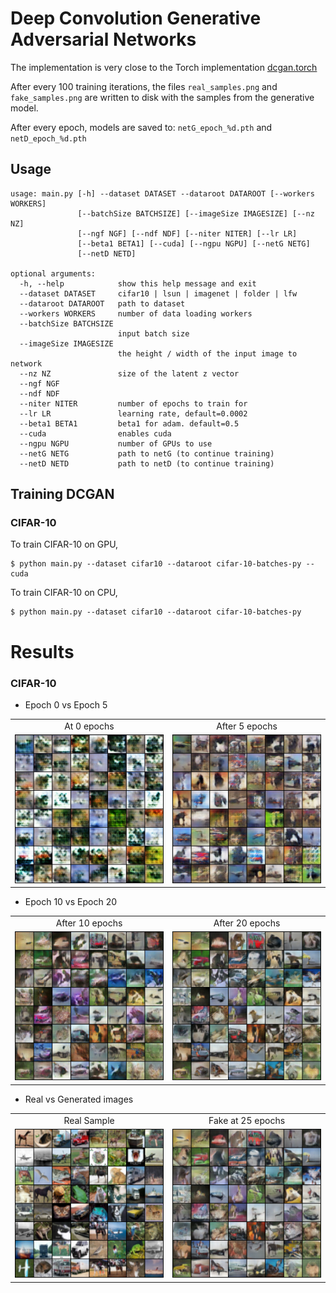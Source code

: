 # Deep Convolution Generative Adversarial Networks

The implementation is very close to the Torch implementation [dcgan.torch](https://github.com/soumith/dcgan.torch)

After every 100 training iterations, the files `real_samples.png` and `fake_samples.png` are written to disk
with the samples from the generative model.

After every epoch, models are saved to: `netG_epoch_%d.pth` and `netD_epoch_%d.pth`

## Usage
```
usage: main.py [-h] --dataset DATASET --dataroot DATAROOT [--workers WORKERS]
               [--batchSize BATCHSIZE] [--imageSize IMAGESIZE] [--nz NZ]
               [--ngf NGF] [--ndf NDF] [--niter NITER] [--lr LR]
               [--beta1 BETA1] [--cuda] [--ngpu NGPU] [--netG NETG]
               [--netD NETD]

optional arguments:
  -h, --help            show this help message and exit
  --dataset DATASET     cifar10 | lsun | imagenet | folder | lfw
  --dataroot DATAROOT   path to dataset
  --workers WORKERS     number of data loading workers
  --batchSize BATCHSIZE
                        input batch size
  --imageSize IMAGESIZE
                        the height / width of the input image to network
  --nz NZ               size of the latent z vector
  --ngf NGF
  --ndf NDF
  --niter NITER         number of epochs to train for
  --lr LR               learning rate, default=0.0002
  --beta1 BETA1         beta1 for adam. default=0.5
  --cuda                enables cuda
  --ngpu NGPU           number of GPUs to use
  --netG NETG           path to netG (to continue training)
  --netD NETD           path to netD (to continue training)
```

Training DCGAN
----------------
### CIFAR-10
To train CIFAR-10 on GPU,

    $ python main.py --dataset cifar10 --dataroot cifar-10-batches-py --cuda

To train CIFAR-10 on CPU,

    $ python main.py --dataset cifar10 --dataroot cifar-10-batches-py

Results
=============
### CIFAR-10
* Epoch 0 vs Epoch 5

<table align='center'>
<tr align='center'>
<td> At 0 epochs</td>
<td> After 5 epochs</td>
</tr>
<tr>
<td><img src = 'fake_samples_epoch_000.png'>
<td><img src = 'fake_samples_epoch_005.png'>
</tr>
</table>

* Epoch 10 vs Epoch 20

<table align='center'>
<tr align='center'>
<td> After 10 epochs</td>
<td> After 20 epochs</td>
</tr>
<tr>
<td><img src = 'fake_samples_epoch_010.png'>
<td><img src = 'fake_samples_epoch_020.png'>
</tr>
</table>

* Real vs Generated images

<table align='center'>
<tr align='center'>
<td> Real Sample </td>
<td> Fake at 25 epochs </td>
</tr>
<tr>
<td><img src = 'real_samples.png'>
<td><img src = 'fake_samples_epoch_024.png'>
</tr>
</table>